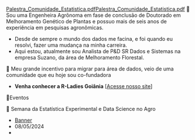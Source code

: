 [Palestra_Comunidade_Estatistica.pdf](https://github.com/JenniferLopes/JenniferLopes/files/15256503/Palestra_Comunidade_Estatistica.pdf)[Palestra_Comunidade_Estatistica.pdf](https://github.com/JenniferLopes/JenniferLopes/files/15256500/Palestra_Comunidade_Estatistica.pdf) 🌱 Sou uma Engenheira Agrônoma em fase de conclusão de Doutorado em Melhoramento Genético de Plantas e possuo mais de seis anos de experiência em pesquisas agronômicas.
- Desde de sempre o mundo dos dados me facina, e foi quando eu resolvi, fazer uma mudança na minha carreira. 
- Aqui estou, atualmente sou Analista de P&D SR Dados e Sistemas na empresa Suzano, da área de Melhoramento Florestal.

💜 Meu grande incentivo para migrar para área de dados, veio de uma comunidade que eu hoje sou co-fundadora
  - **Venha conhecer a R-Ladies Goiânia** [[Acesse nosso site](https://www.rladiesgyn.com/)]


🔭Eventos

🌱 Semana da Estatística Experimental e Data Science no Agro
- [Banner](https://github.com/JenniferLopes/JenniferLopes/assets/67852083/a5aeed73-b51a-4b0a-bf24-e26912ab3db9)
- 08/05/2024
- 




  




<!--
**JenniferLopes/JenniferLopes** is a ✨ _special_ ✨ repository because its `README.md` (this file) appears on your GitHub profile.

Here are some ideas to get you started:

- 🔭 I’m currently working on ...
- 🌱 I’m currently learning ...
- 👯 I’m looking to collaborate on ...
- 🤔 I’m looking for help with ...
- 💬 Ask me about ...
- 📫 How to reach me: ...
- 😄 Pronouns: ...
- ⚡ Fun fact: ...
-->
